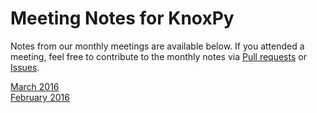 # Meeting Notes for KnoxPy

Notes from our monthly meetings are available below. If you attended a meeting, feel free to contribute to the monthly notes via [Pull requests](https://github.com/knoxpy/meeting-notes/pulls) or [Issues](https://github.com/knoxpy/meeting-notes/issues).

[March 2016](#)  
[February 2016](https://github.com/knoxpy/meeting-notes/blob/master/2-4-2016.md)  
